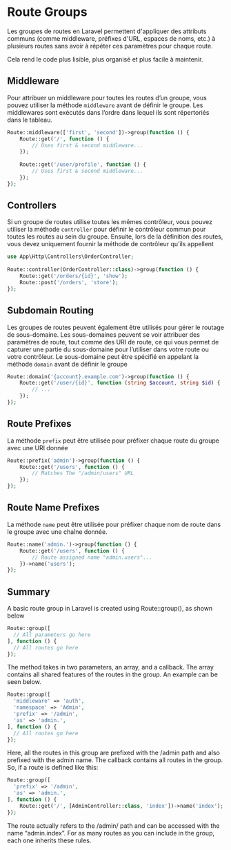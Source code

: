 # Route Groups
Les groupes de routes en Laravel permettent d'appliquer des attributs communs (comme middleware, préfixes d'URL, espaces de noms, etc.) à plusieurs routes sans avoir à répéter ces paramètres pour chaque route.

Cela rend le code plus lisible, plus organisé et plus facile à maintenir.
## Middleware
Pour attribuer un middleware pour toutes les routes d’un groupe, vous pouvez utiliser la méthode `middleware` avant de définir le groupe. Les middlewares sont exécutés dans l’ordre dans lequel ils sont répertoriés dans le tableau.
```php
Route::middleware(['first', 'second'])->group(function () {
    Route::get('/', function () {
        // Uses first & second middleware...
    });
 
    Route::get('/user/profile', function () {
        // Uses first & second middleware...
    });
});
```
## Controllers
Si un groupe de routes utilise toutes les mêmes contrôleur, vous pouvez utiliser la méthode `controller` pour définir le contrôleur commun pour toutes les routes au sein du groupe. Ensuite, lors de la définition des routes, vous devez uniquement fournir la méthode de contrôleur qu’ils appellent
```php
use App\Http\Controllers\OrderController;
 
Route::controller(OrderController::class)->group(function () {
    Route::get('/orders/{id}', 'show');
    Route::post('/orders', 'store');
});
```
## Subdomain Routing
Les groupes de routes peuvent également être utilisés pour gérer le routage de sous-domaine. Les sous-domaines peuvent se voir attribuer des paramètres de route, tout comme des URI de route, ce qui vous permet de capturer une partie du sous-domaine pour l’utiliser dans votre route ou votre contrôleur. Le sous-domaine peut être spécifié en appelant la méthode `domain` avant de définir le groupe
```php
Route::domain('{account}.example.com')->group(function () {
    Route::get('/user/{id}', function (string $account, string $id) {
        // ...
    });
});
```
## Route Prefixes
La méthode `prefix` peut être utilisée pour préfixer chaque route du groupe avec une URI donnée
```php
Route::prefix('admin')->group(function () {
    Route::get('/users', function () {
        // Matches The "/admin/users" URL
    });
});
```
## Route Name Prefixes
La méthode `name` peut être utilisée pour préfixer chaque nom de route dans le groupe avec une chaîne donnée.
```php
Route::name('admin.')->group(function () {
    Route::get('/users', function () {
        // Route assigned name "admin.users"...
    })->name('users');
});
```
## Summary
A basic route group in Laravel is created using Route::group(), as shown below
```php
Route::group([
  // All parameters go here
], function () {
  // All routes go here
});
```
The method takes in two parameters, an array, and a callback. The array contains all shared features of the routes in the group. An example can be seen below.
```php
Route::group([
  'middleware' => 'auth',
  'namespace' => 'Admin',
  'prefix' => '/admin',
  'as' => 'admin.',
], function () {
  // All routes go here
});
```
Here, all the routes in this group are prefixed with the /admin path and also prefixed with the admin name. The callback contains all routes in the group. So, if a route is defined like this:
```php
Route::group([
  'prefix' => '/admin',
  'as' => 'admin.',
], function () {
    Route::get('/', [AdminController::class, 'index'])->name('index');
});
```
The route actually refers to the /admin/ path and can be accessed with the name “admin.index”. For as many routes as you can include in the group, each one inherits these rules.